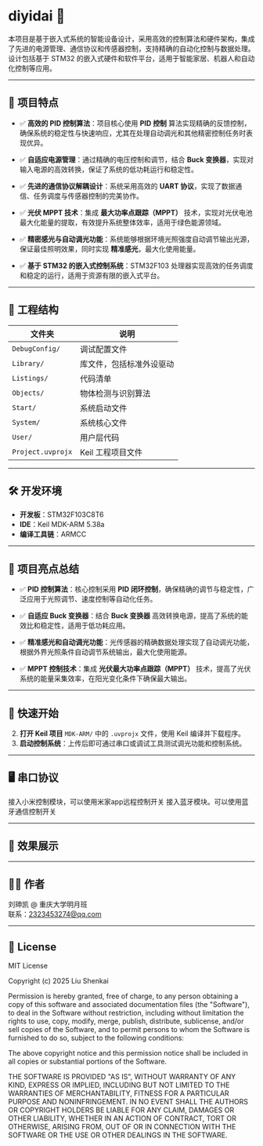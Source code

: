 # diyidai 🚗

本项目是基于嵌入式系统的智能设备设计，采用高效的控制算法和硬件架构，集成了先进的电源管理、通信协议和传感器控制，支持精确的自动化控制与数据处理。设计包括基于 STM32 的嵌入式硬件和软件平台，适用于智能家居、机器人和自动化控制等应用。

---

## 🧩 项目特点

- ✅ **高效的 PID 控制算法**：项目核心使用 **PID 控制** 算法实现精确的反馈控制，确保系统的稳定性与快速响应，尤其在处理自动调光和其他精密控制任务时表现优异。
  
- ✅ **自适应电源管理**：通过精确的电压控制和调节，结合 **Buck 变换器**，实现对输入电源的高效转换，保证了系统的低功耗运行和稳定性。

- ✅ **先进的通信协议解耦设计**：系统采用高效的 **UART 协议**，实现了数据通信、任务调度与传感器控制的完美协作。

- ✅ **光伏 MPPT 技术**：集成 **最大功率点跟踪（MPPT）** 技术，实现对光伏电池最大化能量的提取，有效提升系统整体效率，适用于绿色能源领域。

- ✅ **精密感光与自动调光功能**：系统能够根据环境光照强度自动调节输出光源，保证最佳照明效果，同时实现 **精准感光**，最大化使用能量。

- ✅ **基于 STM32 的嵌入式控制系统**：STM32F103 处理器实现高效的任务调度和稳定的运行，适用于资源有限的嵌入式平台。

---

## 📂 工程结构

| 文件夹       | 说明                              |
|--------------|-----------------------------------|
| `DebugConfig/` | 调试配置文件                        |
| `Library/`    | 库文件，包括标准外设驱动            |
| `Listings/`   | 代码清单                            |
| `Objects/`    | 物体检测与识别算法                  |
| `Start/`      | 系统启动文件                        |
| `System/`     | 系统核心文件   |
| `User/`       | 用户层代码                          |
| `Project.uvprojx` | Keil 工程项目文件                  |

---

## 🛠️ 开发环境

- **开发板**：STM32F103C8T6
- **IDE**：Keil MDK-ARM 5.38a
- **编译工具链**：ARMCC

---

## 🚗 项目亮点总结

- ✅ **PID 控制算法**：核心控制采用 **PID 闭环控制**，确保精确的调节与稳定性，广泛应用于光照调节、速度控制等自动化任务。

- ✅ **自适应 Buck 变换器**：结合 **Buck 变换器** 高效转换电源，提高了系统的能效比和稳定性，适用于低功耗应用。

- ✅ **精准感光和自动调光功能**：光传感器的精确数据处理实现了自动调光功能，根据外界光照条件自动调节系统输出，最大化使用能源。

- ✅ **MPPT 控制技术**：集成 **光伏最大功率点跟踪（MPPT）** 技术，提高了光伏系统的能量采集效率，在阳光变化条件下确保最大输出。


---

## 🚀 快速开始

2. **打开 Keil 项目** `MDK-ARM/` 中的 `.uvprojx` 文件，使用 Keil 编译并下载程序。
3. **启动控制系统**：上传后即可通过串口或调试工具测试调光功能和控制系统。

---

## 🖥️ 串口协议

接入小米控制模块，可以使用米家app远程控制开关
接入蓝牙模块。可以使用蓝牙通信控制开关

---

## 📸 效果展示


---



## 👨‍💻 作者

刘珅凯 @ 重庆大学明月班  
联系：2323453274@qq.com

---

## 📄 License

MIT License

Copyright (c) 2025 Liu Shenkai

Permission is hereby granted, free of charge, to any person obtaining a copy of this software and associated documentation files (the "Software"), to deal in the Software without restriction, including without limitation the rights to use, copy, modify, merge, publish, distribute, sublicense, and/or sell copies of the Software, and to permit persons to whom the Software is furnished to do so, subject to the following conditions:

The above copyright notice and this permission notice shall be included in all copies or substantial portions of the Software.

THE SOFTWARE IS PROVIDED "AS IS", WITHOUT WARRANTY OF ANY KIND, EXPRESS OR IMPLIED, INCLUDING BUT NOT LIMITED TO THE WARRANTIES OF MERCHANTABILITY, FITNESS FOR A PARTICULAR PURPOSE AND NONINFRINGEMENT. IN NO EVENT SHALL THE AUTHORS OR COPYRIGHT HOLDERS BE LIABLE FOR ANY CLAIM, DAMAGES OR OTHER LIABILITY, WHETHER IN AN ACTION OF CONTRACT, TORT OR OTHERWISE, ARISING FROM, OUT OF OR IN CONNECTION WITH THE SOFTWARE OR THE USE OR OTHER DEALINGS IN THE SOFTWARE.
